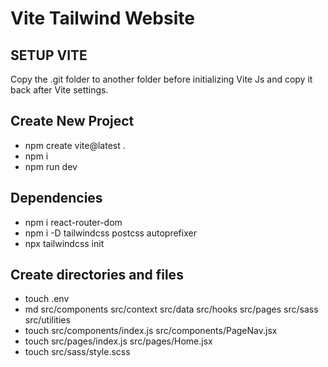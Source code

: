 # Vite Tailwind Website

## SETUP VITE
Copy the .git folder to another folder before initializing Vite Js and copy it back after Vite settings.

## Create New Project
- npm create vite@latest .
- npm i
- npm run dev

## Dependencies
- npm i react-router-dom
- npm i -D tailwindcss postcss autoprefixer
- npx tailwindcss init

## Create directories and files
- touch .env
- md src/components src/context src/data src/hooks src/pages src/sass src/utilities
- touch src/components/index.js src/components/PageNav.jsx
- touch src/pages/index.js src/pages/Home.jsx
- touch src/sass/style.scss